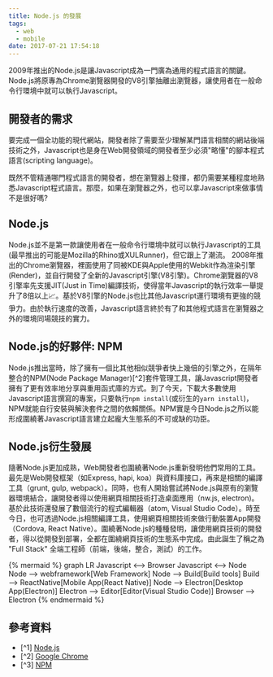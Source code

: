 ```yaml
---
title: Node.js 的發展
tags:
  - web
  - mobile
date: 2017-07-21 17:54:18
---
```



2009年推出的Node.js是讓Javascript成為一門廣為通用的程式語言的關鍵。Node.js將原專為Chrome瀏覽器開發的V8引擎抽離出瀏覽器，讓使用者在一般命令行環境中就可以執行Javascript。

## 開發者的需求

要完成一個全功能的現代網站，開發者除了需要至少理解某門語言相關的網站後端技術之外，Javascript也是身在Web開發領域的開發者至少必須"略懂"的腳本程式語言(scripting language)。

既然不管精通哪門程式語言的開發者，想在瀏覽器上發揮，都仍需要某種程度地熟悉Javascript程式語言。那麼，如果在瀏覽器之外，也可以拿Javascript來做事情不是很好嗎?

## Node.js

Node.js並不是第一款讓使用者在一般命令行環境中就可以執行Javascript的工具(最早推出的可能是Mozilla的Rhino或XULRunner)，但它跟上了潮流。
2008年推出的Chrome瀏覽器，裡面使用了同被KDE與Apple使用的Webkit作為渲染引擎(Render)，並自行開發了全新的Javascript引擎(V8引擎)。Chrome瀏覽器的V8引擎率先支援JIT(Just in Time)編譯技術，使得當年Javascript的執行效率一舉提升了8倍以上:chart_with_upwards_trend:。基於V8引擎的Node.js也比其他Javascript運行環境有更強的競爭力。由於執行速度的改善，Javascript語言終於有了和其他程式語言在瀏覽器之外的環境同場競技的實力。

## Node.js的好夥伴: NPM

Node.js推出當時，除了擁有一個比其他相似競爭者快上幾倍的引擎之外，在隔年整合的NPM(Node Package Manager)[^2]套件管理工具，讓Javascript開發者擁有了更有效率地分享與重用函式庫的方式。到了今天，下載大多數使用Javascript語言撰寫的專案，只要執行`npm install`(或衍生的`yarn install`)，NPM就能自行安裝與解決套件之間的依賴關係。NPM實是今日Node.js之所以能形成圍繞著Javascript語言建立起龐大生態系的不可或缺的功臣。

## Node.js衍生發展

隨著Node.js更加成熟，Web開發者也圍繞著Node.js重新發明他們常用的工具。最先是Web開發框架（如Express, hapi, koa）與資料庫接口，再來是相關的編譯工具（grunt, gulp, webpack）。同時，也有人開始嘗試將Node.js與原有的瀏覽器環境結合，讓開發者得以使用網頁相關技術打造桌面應用（nw.js, electron)。基於此技術還發展了數個流行的程式編輯器（atom, Visual Studio Code）。時至今日，也可透過Node.js相關編譯工具，使用網頁相關技術來做行動裝置App開發（Cordova, React Native）。圍繞著Node.js的種種發明，讓使用網頁技術的開發者，得以從開發到部署，全都在圍繞網頁技術的生態系中完成。由此誕生了稱之為 "Full Stack" 全端工程師（前端，後端，整合，測試）的工作。

{% mermaid %}
graph LR
Javascript <--> Browser
Javascript <--> Node
Node --> webframework[Web Framework]
Node --> Build[Build tools]
Build --> ReactNative[Mobile App(React Native)]
Node --> Electron[Desktop App(Electron)]
Electron --> Editor[Editor(Visual Studio Code)]
Browser --> Electron
{% endmermaid %}

## 參考資料

* [^1] [Node.js](https://en.wikipedia.org/wiki/Node.js)
* [^2] [Google Chrome](https://en.wikipedia.org/wiki/Google_Chrome)
* [^3] [NPM](https://en.wikipedia.org/wiki/Npm_(software))
